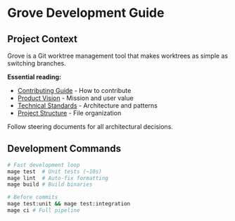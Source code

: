 # Grove Development Guide

## Project Context

Grove is a Git worktree management tool that makes worktrees as simple as switching branches.

**Essential reading:**

-   [Contributing Guide](CONTRIBUTING.md) - How to contribute
-   [Product Vision](PRODUCT.md) - Mission and user value
-   [Technical Standards](ARCHITECTURE.md) - Architecture and patterns
-   [Project Structure](STRUCTURE.md) - File organization

Follow steering documents for all architectural decisions.

## Development Commands

```bash
# Fast development loop
mage test  # Unit tests (~10s)
mage lint  # Auto-fix formatting
mage build # Build binaries

# Before commits
mage test:unit && mage test:integration
mage ci # Full pipeline
```
